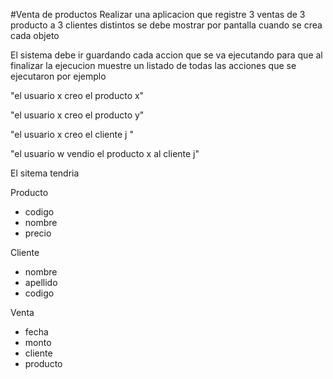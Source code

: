 #Venta de productos
Realizar una aplicacion que registre 3 ventas de 3 producto a 3 clientes distintos
se debe mostrar por pantalla cuando se crea cada objeto

El sistema debe ir guardando cada accion que se va ejecutando para que al finalizar la ejecucion muestre un listado de todas las acciones que se ejecutaron por ejemplo


"el usuario x creo el producto x"

"el usuario x creo el producto y"

"el usuario x creo el cliente j "

"el usuario w vendio el producto x al cliente j"


El sitema tendria

Producto
* codigo
* nombre
* precio

Cliente
* nombre
* apellido
* codigo

Venta
* fecha
* monto
* cliente
* producto
